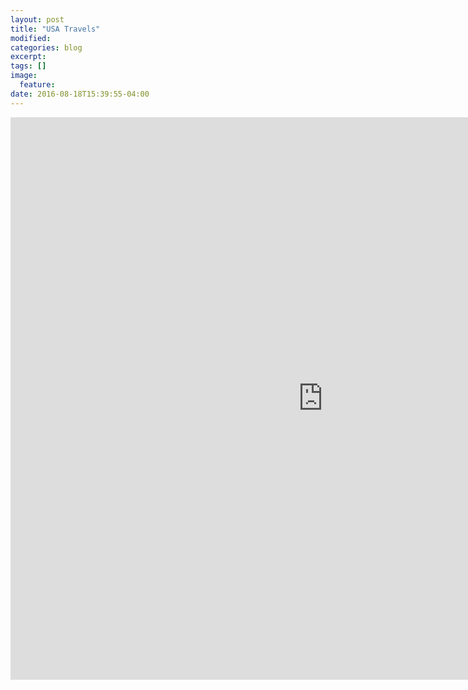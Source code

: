 ```yaml
---
layout: post
title: "USA Travels"
modified:
categories: blog
excerpt:
tags: []
image:
  feature:
date: 2016-08-18T15:39:55-04:00
---
```


<iframe width="1000" height="900" src="https://rawgit.com/vincentpham1991/bdde5f0ad54449717bacbf75b6eeee96/raw/f485f6347bf8b5087a562c382bd4401d2100439a/index.html" frameborder="0" scrolling="no" ></iframe>